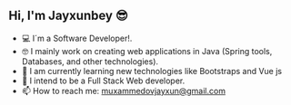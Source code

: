 ## Hi, I'm Jayxunbey 😎

 - 💻 I´m a Software Developer!.
 - 🤓 I mainly work on creating web applications in Java (Spring tools, Databases, and other technologies).
 - 🔎 I am currently learning new technologies like Bootstraps and Vue js
 - 🎯 I intend to be a Full Stack Web developer.
 - 📫 How to reach me: muxammedovjayxun@gmail.com
 
